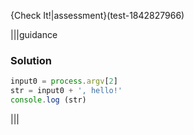 {Check It!|assessment}(test-1842827966)

|||guidance
### Solution
```javascript
input0 = process.argv[2]
str = input0 + ', hello!'
console.log (str)
```
|||

